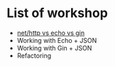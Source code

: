 # List of workshop

- [net/http vs echo vs gin](https://github.com/up1/workshop-go-20201019/tree/main/demo/rest_api)
- Working with Echo + JSON
- Working with Gin + JSON
- Refactoring
